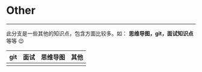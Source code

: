 # Other

----------

此分支是一些其他的知识点，包含方面比较多。如： **思维导图，git，面试知识点** 等等 :wink: 

| git  | 面试 | 思维导图 | 其他 |
| :--: | :--: | :------: | :--: |
| []() | []() |   []()   | []() |

